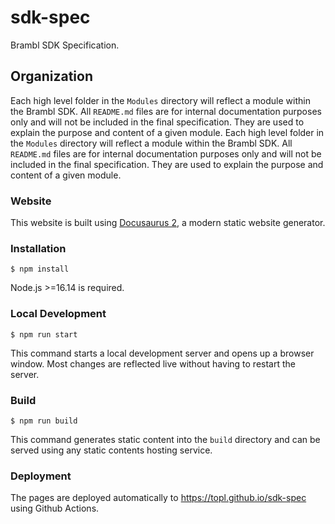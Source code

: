 # sdk-spec
Brambl SDK Specification. 


## Organization

Each high level folder in the `Modules` directory will reflect a module within the Brambl SDK. All `README.md` files are for internal documentation purposes only and will not be included in the final specification. They are used to explain the purpose and content of a given module. Each high level folder in the `Modules` directory will reflect a module within the Brambl SDK. All `README.md` files are for internal documentation purposes only and will not be included in the final specification. They are used to explain the purpose and content of a given module.


### Website

This website is built using [Docusaurus 2](https://docusaurus.io/), a modern static website generator.

### Installation

```
$ npm install 
```

Node.js >=16.14 is required.

### Local Development

```
$ npm run start
```

This command starts a local development server and opens up a browser window. Most changes are reflected live without having to restart the server.

### Build

```
$ npm run build
```

This command generates static content into the `build` directory and can be served using any static contents hosting service.

### Deployment

The pages are deployed automatically to https://topl.github.io/sdk-spec using Github Actions.
